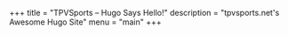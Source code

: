 +++
title = "TPVSports – Hugo Says Hello!"
description = "tpvsports.net's Awesome Hugo Site"
menu = "main"
+++
